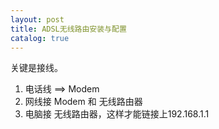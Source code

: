 ```yaml
---
layout: post
title: ADSL无线路由安装与配置
catalog: true
---
```



关键是接线。

1. 电话线 ==> Modem 
2. 网线接 Modem 和 无线路由器
3. 电脑接 无线路由器，这样才能链接上192.168.1.1